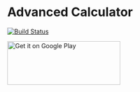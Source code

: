 # Advanced Calculator

[![Build Status](https://travis-ci.org/guliash/calculator.svg?branch=master)](https://travis-ci.org/guliash/calculator)


[<img src='https://play.google.com/intl/en_us/badges/images/generic/en_badge_web_generic.png' alt='Get it on Google Play' height='100px' width='258'>](https://play.google.com/store/apps/details?id=com.guliash.calculator&utm_source=global_co&utm_medium=prtnr&utm_content=Mar2515&utm_campaign=PartBadge&pcampaignid=MKT-Other-global-all-co-prtnr-py-PartBadge-Mar2515-1)
